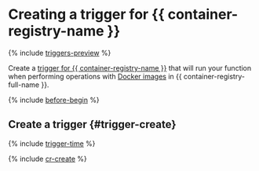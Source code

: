 # Creating a trigger for {{ container-registry-name }}

{% include [triggers-preview](../../../_includes/functions/triggers-preview-stage.md) %}

Create a [trigger for {{ container-registry-name }}](../../concepts/trigger/cr-trigger.md) that will run your function when performing operations with [Docker images](../../../container-registry/concepts/docker-image.md) in {{ container-registry-full-name }}.

{% include [before-begin](../../../_includes/functions/os-timer-before-begin.md) %}

## Create a trigger {#trigger-create}

{% include [trigger-time](../../../_includes/functions/trigger-time.md) %}

{% include [cr-create](../../../_includes/functions/cr-create.md) %}

